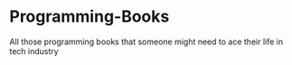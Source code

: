 # Programming-Books
All those programming books that someone might need to ace their life in tech industry
